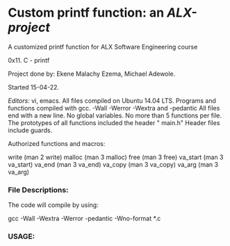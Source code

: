 # Custom printf function: an _ALX-project_

A customized printf function for ALX Software Engineering course

0x11. C - printf

 Project done by: Ekene Malachy Ezema, Michael Adewole.

Started 15-04-22.


*Editors:* vi, emacs.
All files compiled on Ubuntu 14.04 LTS.
Programs and functions compiled with gcc. -Wall -Werror -Wextra and -pedantic
All files end with a new line.
No global variables.
No more than 5 functions per file.
The prototypes of all functions included the header " main.h"
Header files include guards.

Authorized functions and macros:

write (man 2 write)
malloc (man 3 malloc)
free (man 3 free)
va_start (man 3 va_start)
va_end (man 3 va_end)
va_copy (man 3 va_copy)
va_arg (man 3 va_arg)

### File Descriptions:


The code will compile by using:

gcc -Wall -Wextra -Werror -pedantic -Wno-format *.c

### USAGE:
